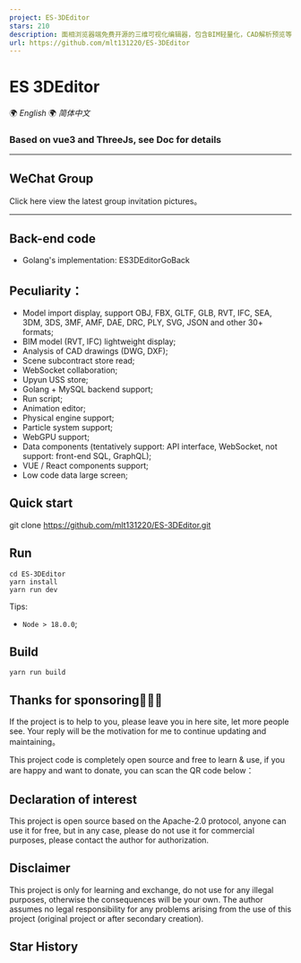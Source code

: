 ```yaml
---
project: ES-3DEditor
stars: 210
description: 面相浏览器端免费开源的三维可视化编辑器，包含BIM轻量化，CAD解析预览等特色功能。                              A free and open source 3D visualization editor for browsers, including BIM lightweight, CAD parsing preview and other features.
url: https://github.com/mlt131220/ES-3DEditor
---
```


ES 3DEditor
===========

🌍 _English_ 🌍 _简体中文_

### Based on vue3 and ThreeJs, see Doc for details

  

* * *

WeChat Group
------------

Click here view the latest group invitation pictures。

* * *

Back-end code
-------------

-   Golang's implementation: ES3DEditorGoBack

Peculiarity：
------------

-   Model import display, support OBJ, FBX, GLTF, GLB, RVT, IFC, SEA, 3DM, 3DS, 3MF, AMF, DAE, DRC, PLY, SVG, JSON and other 30+ formats;
-   BIM model (RVT, IFC) lightweight display;
-   Analysis of CAD drawings (DWG, DXF);
-   Scene subcontract store read;
-   WebSocket collaboration;
-   Upyun USS store;
-   Golang + MySQL backend support;
-   Run script;
-   Animation editor;
-   Physical engine support;
-   Particle system support;
-   WebGPU support;
-   Data components (tentatively support: API interface, WebSocket, not support: front-end SQL, GraphQL);
-   VUE / React components support;
-   Low code data large screen;

Quick start
-----------

   git clone https://github.com/mlt131220/ES-3DEditor.git

Run
---

    cd ES-3DEditor
    yarn install
    yarn run dev

Tips:

-   `Node > 18.0.0`;

Build
-----

    yarn run build

Thanks for sponsoring🌹🌹🌹
---------------------------

If the project is to help to you, please leave you in here site, let more people see. Your reply will be the motivation for me to continue updating and maintaining。  
  
This project code is completely open source and free to learn & use, if you are happy and want to donate, you can scan the QR code below：  

Declaration of interest
-----------------------

This project is open source based on the Apache-2.0 protocol, anyone can use it for free, but in any case, please do not use it for commercial purposes, please contact the author for authorization.

Disclaimer
----------

This project is only for learning and exchange, do not use for any illegal purposes, otherwise the consequences will be your own. The author assumes no legal responsibility for any problems arising from the use of this project (original project or after secondary creation).

Star History
------------
